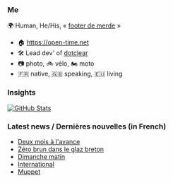 ### Me

🌍 Human, He/His, « [footer de merde](https://open-time.net/post/2013/07/17/La-veritable-histoire-du-Footer-de-merde-) » 
* 🏠 https://open-time.net 
* 🛠️ Lead dev' of [dotclear](https://git.dotclear.org/dev/dotclear)
* 📷 photo, 🚲 vélo, 🏍️ moto 
* 🇫🇷 native, 🇬🇧 speaking, 🇪🇺 living

### Insights

[![GitHub Stats](https://github-readme-stats-sigma-five.vercel.app/api?username=franck-paul)](https://github.com/franck-paul)

### Latest news / Dernières nouvelles (in French)

<!-- BLOG-POST-LIST:START -->
- [Deux mois à l&#39;avance](https://open-time.net/post/2024/07/10/Deux-mois-a-l-avance)
- [Zéro brun dans le glaz breton](https://open-time.net/post/2024/07/09/Zero-brun-dans-le-glaz-breton)
- [Dimanche matin](https://open-time.net/post/2024/07/08/Dimanche-matin)
- [International](https://open-time.net/post/2024/07/07/International)
- [Muppet](https://open-time.net/post/2024/07/06/Muppet)
<!-- BLOG-POST-LIST:END -->
